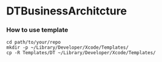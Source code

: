 # DTBusinessArchitcture

### How to use template
```
cd path/to/your/repo
mkdir -p ~/Library/Developer/Xcode/Templates/
cp -R Templates/DT ~/Library/Developer/Xcode/Templates/
```

